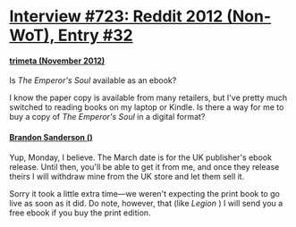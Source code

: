 # [Interview #723: Reddit 2012 (Non-WoT), Entry #32](https://www.theoryland.com/intvmain.php?i=723#32)

#### [trimeta (November 2012)](http://www.reddit.com/r/brandonsanderson/comments/12kz9j/is_the_emperors_soul_available_as_an_ebook/)

Is
*The Emperor's Soul*
available as an ebook?

I know the paper copy is available from many retailers, but I've pretty much switched to reading books on my laptop or Kindle. Is there a way for me to buy a copy of
*The Emperor's Soul*
in a digital format?

#### [Brandon Sanderson ()](http://www.reddit.com/r/brandonsanderson/comments/12kz9j/is_the_emperors_soul_available_as_an_ebook/c6w4dyd)

Yup, Monday, I believe. The March date is for the UK publisher's ebook release. Until then, you'll be able to get it from me, and once they release theirs I will withdraw mine from the UK store and let them sell it.

Sorry it took a little extra time—we weren't expecting the print book to go live as soon as it did. Do note, however, that (like
*Legion*
) I will send you a free ebook if you buy the print edition.

